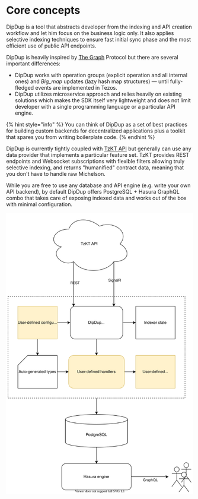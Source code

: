 # Core concepts

DipDup is a tool that abstracts developer from the indexing and API creation workflow and let him focus on the business logic only. It also applies selective indexing techniques to ensure fast initial sync phase and the most efficient use of public API endpoints.

DipDup is heavily inspired by [The Graph](https://thegraph.com/) Protocol but there are several important differences:

* DipDup works with operation groups \(explicit operation and all internal ones\) and _Big\_map_ updates \(lazy hash map structures\) — until fully-fledged events are implemented in Tezos.
* DipDup utilizes microservice approach and relies heavily on existing solutions which makes the SDK itself very lightweight and does not limit developer with a single programming language or a particular API engine.

{% hint style="info" %}
You can think of DipDup as a set of best practices for building custom backends for decentralized applications plus a toolkit that spares you from writing boilerplate code.
{% endhint %}

DipDup is currently tightly coupled with [TzKT API](http://api.tzkt.io/) but generally can use any data provider that implements a particular feature set. TzKT provides REST endpoints and Websocket subscriptions with flexible filters allowing truly selective indexing, and returns "humanified" contract data, meaning that you don't have to handle raw Michelson.

While you are free to use any database and API engine \(e.g. write your own API backend\), by default DipDup offers PostgreSQL + Hasura GraphQL combo that takes care of exposing indexed data and works out of the box with minimal configuration.

![Default DipDup setup](.gitbook/assets/dipdup.svg)



